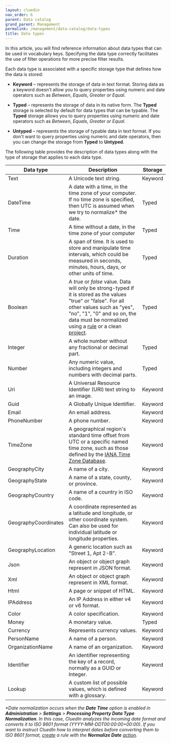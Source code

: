 ```yaml
---
layout: cluedin
nav_order: 6
parent: Data catalog
grand_parent: Management
permalink: /management/data-catalog/data-types
title: Data types
---
```


In this article, you will find reference information about data types that can be used in vocabulary keys. Specifying the data type correctly facilitates the use of filter operations for more precise filter results.

Each data type is associated with a specific storage type that defines how the data is stored:

- **Keyword** – represents the storage of data in text format. Storing data as a keyword doesn't allow you to query properties using numeric and date operators such as _Between_, _Equals_, _Greater or Equal_.

- **Typed** – represents the storage of data in its native form. The **Typed** storage is selected by default for data types that can be typable. The **Typed** storage allows you to query properties using numeric and date operators such as _Between_, _Equals_, _Greater or Equal_.

- **Untyped** – represents the storage of typable data in text format. If you don't want to query properties using numeric and date operators, then you can change the storage from **Typed** to **Untyped**.

The following table provides the description of data types along with the type of storage that applies to each data type.

| Data type | Description | Storage |
|--|--|--|
| Text | A Unicode text string. | Keyword |
| DateTime | A date with a time, in the time zone of your computer. If no time zone is specified, then UTC is assumed when we try to normalize* the date. | Typed |
| Time | A time without a date, in the time zone of your computer | Typed |
| Duration | A span of time. It is used to store and manipulate time intervals, which could be measured in seconds, minutes, hours, days, or other units of time. | Typed |
| Boolean | A _true_ or _false_ value. Data will only be strong-typed if it is stored as the values "true" or "false". For all other values such as "yes", "no", "1", "0" and so on, the data must be normalized using a [rule](/management/rules) or a clean [project](/preparation/clean). | Typed |
| Integer | A whole number without any fractional or decimal part. | Typed |
| Number | Any numeric value, including integers and numbers with decimal parts. | Typed |
| Uri | A Universal Resource Identifier (URI) text string to an image. | Keyword |
| Guid | A Globally Unique Identifier. | Keyword |
| Email | An email address. | Keyword |
| PhoneNumber | A phone number. | Keyword |
| TimeZone | A geographical region's standard time offset from UTC or a specific named time zone, such as those defined by the [IANA Time Zone Database](https://en.wikipedia.org/wiki/List_of_tz_database_time_zones). | Keyword |
| GeographyCity | A name of a city. | Keyword |
| GeographyState | A name of a state, county, or province. | Keyword |
| GeographyCountry | A name of a country in ISO code. | Keyword |
| GeographyCoordinates | A coordinate represented as a latitude and longitude, or other coordinate system. Can also be used for individual latitude or longitude properties. | Keyword |
| GeographyLocation | A generic location such as "Street 1, Apt 2-B”.  | Keyword |
| Json | An object or object graph represent in JSON format. | Keyword |
| Xml | An object or object graph represent in XML format. | Keyword |
| Html | A page or snippet of HTML. | Keyword |
| IPAddress | An IP Address in either v4 or v6 format. | Keyword |
| Color | A color specification. | Keyword |
| Money | A monetary value. | Typed |
| Currency | Represents currency values. | Keyword |
| PersonName | A name of a person. | Keyword |
| OrganizationName | A name of an organization. | Keyword |
| Identifier | An identifier representing the key of a record, normally as a GUID or Integer. | Keyword |
| Lookup | A custom list of possible values, which is defined with a glossary. | Keyword |

_*Date normalization occurs when the **Date Time** option is enabled in **Administration** > **Settings** > **Processing Property Data Type Normalization**. In this case, CluedIn analyzes the incoming date format and converts it to ISO 8601 format (YYYY-MM-DDT00:00:00+00:00). If you want to instruct CluedIn how to interpret dates before converting them to ISO 8601 format, [create](/management/rules/create-rule) a rule with the **Normalize Date** [action](/management/rules/rules-reference)._
